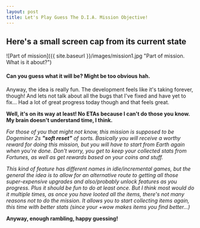 ```yaml
---
layout: post
title: Let's Play Guess The D.I.A. Mission Objective!
---
```


## Here's a small screen cap from its current state

![Part of mission]({{ site.baseurl }}/images/mission1.jpg "Part of mission. What is it about?")

#### Can you guess what it will be? Might be too obvious hah.

Anyway, the idea is really fun. The development feels like it's taking forever, though! And lets not talk about all the bugs that I've fixed and have yet to fix... Had a lot of great progress today though and that feels great.

**Well, it's on its way at least! No ETAs because I can't do those you know. My brain doesn't understand time, I think.**

_For those of you that might not know, this mission is supposed to be Dogeminer 2s **"soft reset"** of sorts. Basically you will receive a worthy reward for doing this mission, but you will have to start from Earth again when you're done. Don't worry, you get to keep your collected stats from Fortunes, as well as get rewards based on your coins and stuff._

_This kind of feature has different names in idle/incremental games, but the general the idea is to allow for an alternative route to getting all those super-expensive upgrades and also/probably unlock features as you progress. Plus it should be fun to do at least once. But I think most would do it multiple times, as once you have looted all the items, there's not many reasons not to do the mission. It allows you to start collecting items again, this time with better stats (since your +wow makes items you find better...)_

**Anyway, enough rambling, happy guessing!**